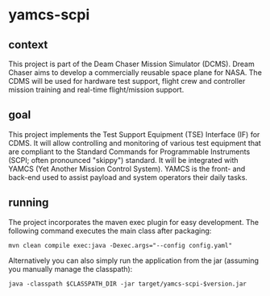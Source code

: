 # yamcs-scpi

## context
This project is part of the Deam Chaser Mission Simulator (DCMS). Dream Chaser aims to develop a commercially reusable space plane for NASA.
The CDMS will be used for hardware test support, flight crew and controller mission training and real-time flight/mission support. 

## goal
This project implements the Test Support Equipment (TSE) Interface (IF) for CDMS. It will allow controlling and monitoring of various test equipment that are compliant to the Standard Commands for Programmable Instruments (SCPI; often pronounced "skippy") standard.
It will be integrated with YAMCS (Yet Another Mission Control System). YAMCS is the front- and back-end used to assist payload and system operators their daily tasks.

## running
The project incorporates the maven exec plugin for easy development. The following command executes the main class after packaging:
```
mvn clean compile exec:java -Dexec.args="--config config.yaml"
```

Alternatively you can also simply run the application from the jar (assuming you manually manage the classpath):
```
java -classpath $CLASSPATH_DIR -jar target/yamcs-scpi-$version.jar
```